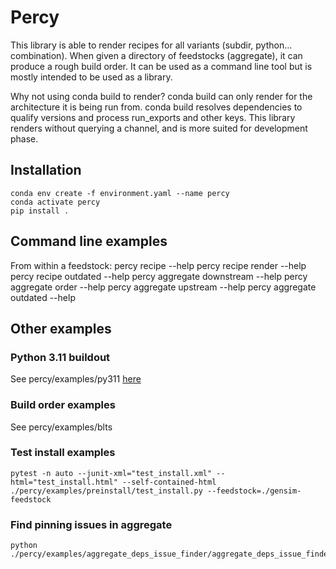 # Percy

  This library is able to render recipes for all variants (subdir, python... combination). 
  When given a directory of feedstocks (aggregate), it can produce a rough build order.
  It can be used as a command line tool but is mostly intended to be used as a library.
  
  Why not using conda build to render? 
  conda build can only render for the architecture it is being run from. 
  conda build resolves dependencies to qualify versions and process run_exports and other keys.
  This library renders without querying a channel, and is more suited for development phase.


  ## Installation
  
    conda env create -f environment.yaml --name percy
    conda activate percy
    pip install .
    
  ## Command line examples

  From within a feedstock:
    percy recipe --help
    percy recipe render --help
    percy recipe outdated --help
    percy aggregate downstream --help
    percy aggregate order --help
    percy aggregate upstream --help
    percy aggregate outdated --help

  ## Other examples
  
  ### Python 3.11 buildout

  See percy/examples/py311 [here](percy/examples/py311/README.md)

  ### Build order examples

  See percy/examples/blts

  ### Test install examples

    pytest -n auto --junit-xml="test_install.xml" --html="test_install.html" --self-contained-html ./percy/examples/preinstall/test_install.py --feedstock=./gensim-feedstock


  ### Find pinning issues in aggregate

    python ./percy/examples/aggregate_deps_issue_finder/aggregate_deps_issue_finder.py
